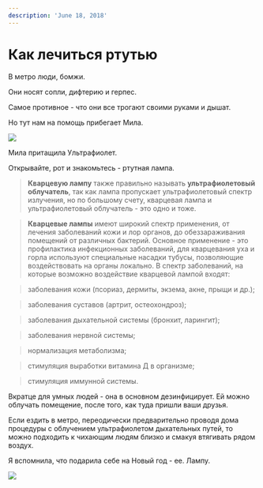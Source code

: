 ```yaml
---
description: 'June 18, 2018'
---
```


# Как лечиться ртутью

В метро люди, бомжи.

Они носят сопли, дифтерию и герпес.

Самое противное - что они все трогают своими руками и дышат.

Но тут нам на помощь прибегает Мила.

![](https://telegra.ph/file/a73bcb5c477c4e352ba22.png)

Мила притащила Ультрафиолет.

Открывайте, рот и знакомьтесь - ртутная лампа.

> **Кварцевую лампу** также правильно называть **ультрафиолетовый облучатель**, так как лампа пропускает ультрафиолетовый спектр излучения, но по большому счету, кварцевая лампа и ультрафиолетовый облучатель - это одно и тоже.

> **Кварцевые лампы** имеют широкий спектр применения, от лечения заболеваний кожи и лор органов, до обеззараживания помещений от различных бактерий. Основное применение - это профилактика инфекционных заболеваний, для кварцевания уха и горла используют специальные насадки тубусы, позволяющие воздействовать на органы локально. В спектр заболеваний, на которые возможно воздействие кварцевой лампой входят:

> заболевания кожи \(псориаз, дермиты, экзема, акне, прыщи и др.\);

> заболевания суставов \(артрит, остеохондроз\);

> заболевания дыхательной системы \(бронхит, ларингит\);

> заболевания нервной системы;

> нормализация метаболизма;

> стимуляция выработки витамина Д в организме;

> стимуляция иммунной системы.

Вкратце для умных людей - она в основном дезинфицирует. Ей можно облучать помещение, после того, как туда пришли ваши друзья.

Если ездить в метро, переодически предварительно проводя дома процедуры с облучением ультрафиолетом дыхательных путей, то можно подходить к чихающим людям близко и смакуя втягивать рядом воздух.

Я вспомнила, что подарила себе на Новый год - ее. Лампу.  


![](https://telegra.ph/file/7b8a6b3762c304d079b35.png)

